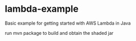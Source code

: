 # lambda-example
Basic example for getting started with AWS Lambda in Java

run mvn package to build and obtain the shaded jar
